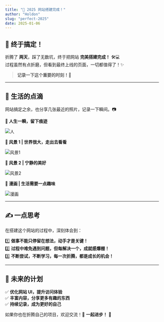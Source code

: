 ```yaml
---
title: "🚀 2025 网站搭建完成！"
author: "Holdon"
slug: "perfect-2025"
date: 2025-01-06
---
```


## 🎉 终于搞定！  

折腾了 **两天**，踩了无数坑，终于把网站 **完美搭建完成！** 🛠️💻  
过程虽然有点折磨，但看到最终上线的页面，一切都值得了！✨  

> **记录一下这个重要的时刻！📌**  

---

## 📸 生活的点滴  

网站搞定之余，也分享几张最近的照片，记录一下瞬间。📷  

**👤 人生一瞬，留下痕迹** 

![人](https://www.helloimg.com/i/2025/02/05/67a2fd5f6722e.png)

**🌄 风景 1 | 世界很大，走出去看看**  

![风景1](https://www.helloimg.com/i/2025/02/05/67a2fd57cde2c.jpg)


**🌅 风景 2 | 宁静的美好**  

![风景2](https://www.helloimg.com/i/2025/02/05/67a2fd628596c.jpg)

**📖 漫画 | 生活需要一点趣味**  

![漫画](https://www.helloimg.com/i/2025/02/05/67a2fd5f71e46.jpg)




---

## ✍️ 一点思考  

在搭建这个网站的过程中，深刻体会到：  

1️⃣ **做事不能只停留在想法，动手才是关键！**  
2️⃣ **过程中难免遇到问题，但每解决一个，成就感爆棚！**  
3️⃣ **不断尝试，不断学习，每一次折腾，都是成长的机会！**  

---

## 🔗 未来的计划  

✅ **优化网站 UI，提升访问体验**  
✅ **丰富内容，分享更多有趣的东西**  
✅ **持续记录，成为更好的自己**  

如果你也在折腾自己的项目，欢迎交流！📩 **一起进步！** 🚀  
